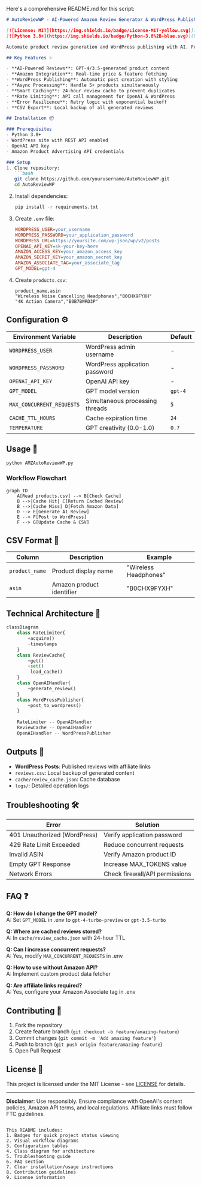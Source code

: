 Here's a comprehensive README.md for this script:

```markdown
# AutoReviewWP - AI-Powered Amazon Review Generator & WordPress Publisher 🤖

[![License: MIT](https://img.shields.io/badge/License-MIT-yellow.svg)](https://opensource.org/licenses/MIT)
[![Python 3.8+](https://img.shields.io/badge/Python-3.8%2B-blue.svg)](https://www.python.org/downloads/)

Automate product review generation and WordPress publishing with AI. Features real Amazon product data integration, rate limiting, caching, and async processing.

## Key Features ✨

- **AI-Powered Reviews**: GPT-4/3.5-generated product content
- **Amazon Integration**: Real-time price & feature fetching
- **WordPress Publishing**: Automatic post creation with styling
- **Async Processing**: Handle 5+ products simultaneously
- **Smart Caching**: 24-hour review cache to prevent duplicates
- **Rate Limiting**: API call management for OpenAI & WordPress
- **Error Resilience**: Retry logic with exponential backoff
- **CSV Export**: Local backup of all generated reviews

## Installation 📦

### Prerequisites
- Python 3.8+
- WordPress site with REST API enabled
- OpenAI API key
- Amazon Product Advertising API credentials

### Setup
1. Clone repository:
   ```bash
   git clone https://github.com/yourusername/AutoReviewWP.git
   cd AutoReviewWP
   ```

2. Install dependencies:
   ```bash
   pip install -r requirements.txt
   ```

3. Create `.env` file:
   ```ini
   WORDPRESS_USER=your_username
   WORDPRESS_PASSWORD=your_application_password
   WORDPRESS_URL=https://yoursite.com/wp-json/wp/v2/posts
   OPENAI_API_KEY=sk-your-key-here
   AMAZON_ACCESS_KEY=your_amazon_access_key
   AMAZON_SECRET_KEY=your_amazon_secret_key
   AMAZON_ASSOCIATE_TAG=your_associate_tag
   GPT_MODEL=gpt-4
   ```

4. Create `products.csv`:
   ```csv
   product_name,asin
   "Wireless Noise Cancelling Headphones","B0CHX9FYXH"
   "4K Action Camera","B0B7BWRD3P"
   ```

## Configuration ⚙️

| Environment Variable         | Description                          | Default               |
|------------------------------|--------------------------------------|-----------------------|
| `WORDPRESS_USER`             | WordPress admin username             | -                     |
| `WORDPRESS_PASSWORD`         | WordPress application password       | -                     |
| `OPENAI_API_KEY`             | OpenAI API key                       | -                     |
| `GPT_MODEL`                  | GPT model version                    | `gpt-4`               |
| `MAX_CONCURRENT_REQUESTS`    | Simultaneous processing threads      | `5`                   |
| `CACHE_TTL_HOURS`            | Cache expiration time                | `24`                  |
| `TEMPERATURE`                | GPT creativity (0.0-1.0)             | `0.7`                 |

## Usage 🚀

```bash
python AMZAutoReviewWP.py
```

### Workflow Flowchart

```mermaid
graph TD
    A[Read products.csv] --> B[Check Cache]
    B -->|Cache Hit| C[Return Cached Review]
    B -->|Cache Miss| D[Fetch Amazon Data]
    D --> E[Generate AI Review]
    E --> F[Post to WordPress]
    F --> G[Update Cache & CSV]
```

## CSV Format 📄

| Column         | Description                | Example               |
|----------------|----------------------------|-----------------------|
| `product_name` | Product display name       | "Wireless Headphones" |
| `asin`         | Amazon product identifier  | "B0CHX9FYXH"          |

## Technical Architecture 🧠

```python
classDiagram
    class RateLimiter{
        +acquire()
        -timestamps
    }
    class ReviewCache{
        +get()
        +set()
        -load_cache()
    }
    class OpenAIHandler{
        +generate_review()
    }
    class WordPressPublisher{
        +post_to_wordpress()
    }
    
    RateLimiter -- OpenAIHandler
    ReviewCache -- OpenAIHandler
    OpenAIHandler -- WordPressPublisher
```

## Outputs 📂

- **WordPress Posts**: Published reviews with affiliate links
- `reviews.csv`: Local backup of generated content
- `cache/review_cache.json`: Cache database
- `logs/`: Detailed operation logs

## Troubleshooting 🛠️

| Error                          | Solution                          |
|--------------------------------|-----------------------------------|
| 401 Unauthorized (WordPress)   | Verify application password       |
| 429 Rate Limit Exceeded        | Reduce concurrent requests        |
| Invalid ASIN                   | Verify Amazon product ID          |
| Empty GPT Response             | Increase MAX_TOKENS value         |
| Network Errors                 | Check firewall/API permissions    |

## FAQ ❓

**Q: How do I change the GPT model?**  
A: Set `GPT_MODEL` in .env to `gpt-4-turbo-preview` or `gpt-3.5-turbo`

**Q: Where are cached reviews stored?**  
A: In `cache/review_cache.json` with 24-hour TTL

**Q: Can I increase concurrent requests?**  
A: Yes, modify `MAX_CONCURRENT_REQUESTS` in .env

**Q: How to use without Amazon API?**  
A: Implement custom product data fetcher

**Q: Are affiliate links required?**  
A: Yes, configure your Amazon Associate tag in .env

## Contributing 🤝

1. Fork the repository
2. Create feature branch (`git checkout -b feature/amazing-feature`)
3. Commit changes (`git commit -m 'Add amazing feature'`)
4. Push to branch (`git push origin feature/amazing-feature`)
5. Open Pull Request

## License 📄

This project is licensed under the MIT License - see [LICENSE](LICENSE) for details.

---

**Disclaimer**: Use responsibly. Ensure compliance with OpenAI's content policies, Amazon API terms, and local regulations. Affiliate links must follow FTC guidelines.
```

This README includes:
1. Badges for quick project status viewing
2. Visual workflow diagrams
3. Configuration tables
4. Class diagram for architecture
5. Troubleshooting guide
6. FAQ section
7. Clear installation/usage instructions
8. Contribution guidelines
9. License information